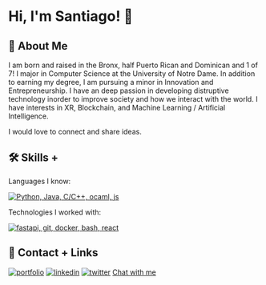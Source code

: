 
# Hi, I'm Santiago! 👋


## 🚀 About Me
I am born and raised in the Bronx, half Puerto Rican and Dominican and 1 of 7! 
I major in Computer Science at the University of Notre Dame. 
In addition to earning my degree, I am pursuing a minor in Innovation and Entrepreneurship. 
I have an deep passion in developing distruptive technology inorder to improve society and how we interact with the world. 
I have interests in XR, Blockchain, and Machine Learning / Artificial Intelligence.   

I would love to connect and share ideas.

## 🛠 Skills + 
Languages I know:  

[![ Python, Java, C/C++, ocaml, js](https://skillicons.dev/icons?i=py,java,c,cpp,ocaml,js)](https://skillicons.dev)

Technologies I worked with:  

[![fastapi, git, docker, bash, react](https://skillicons.dev/icons?i=fastapi,git,docker,bash,react)](https://skillicons.dev)

## 🔗 Contact + Links
[![portfolio](https://img.shields.io/badge/my_portfolio-000?style=for-the-badge&logo=ko-fi&logoColor=white)](https://svntii.github.io/)
[![linkedin](https://img.shields.io/badge/linkedin-0A66C2?style=for-the-badge&logo=linkedin&logoColor=white)](https://www.linkedin.com/in/sjrodriguez-iii)
[![twitter](https://img.shields.io/badge/twitter-1DA1F2?style=for-the-badge&logo=twitter&logoColor=white)](https://twitter.com/strangesantiago)
[Chat with me](https://calendly.com/sjrodriguez-iii/chat-w-me)
